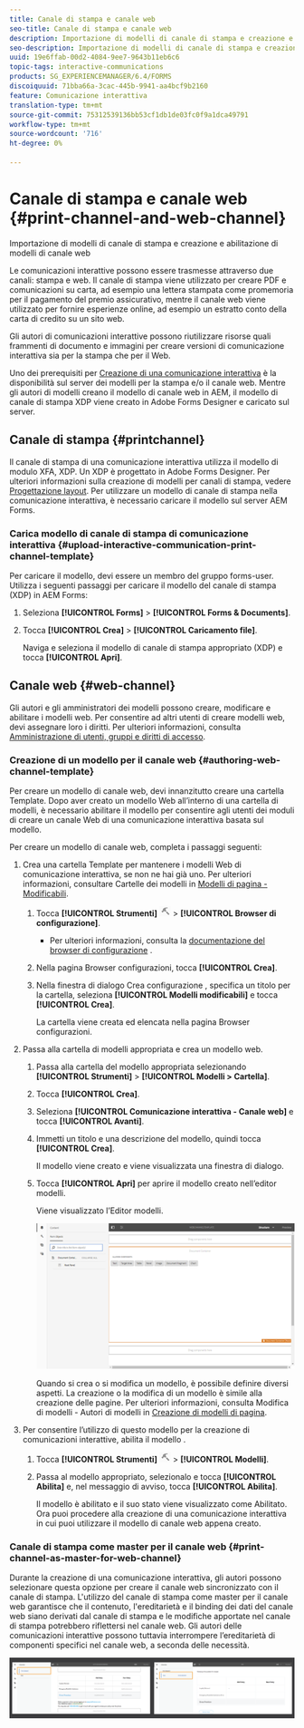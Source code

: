 ```yaml
---
title: Canale di stampa e canale web
seo-title: Canale di stampa e canale web
description: Importazione di modelli di canale di stampa e creazione e abilitazione di modelli di canale web
seo-description: Importazione di modelli di canale di stampa e creazione e abilitazione di modelli di canale web
uuid: 19e6ffab-00d2-4084-9ee7-9643b11eb6c6
topic-tags: interactive-communications
products: SG_EXPERIENCEMANAGER/6.4/FORMS
discoiquuid: 71bba66a-3cac-445b-9941-aa4bcf9b2160
feature: Comunicazione interattiva
translation-type: tm+mt
source-git-commit: 75312539136bb53cf1db1de03fc0f9a1dca49791
workflow-type: tm+mt
source-wordcount: '716'
ht-degree: 0%

---
```



# Canale di stampa e canale web {#print-channel-and-web-channel}

Importazione di modelli di canale di stampa e creazione e abilitazione di modelli di canale web

Le comunicazioni interattive possono essere trasmesse attraverso due canali: stampa e web. Il canale di stampa viene utilizzato per creare PDF e comunicazioni su carta, ad esempio una lettera stampata come promemoria per il pagamento del premio assicurativo, mentre il canale web viene utilizzato per fornire esperienze online, ad esempio un estratto conto della carta di credito su un sito web.

Gli autori di comunicazioni interattive possono riutilizzare risorse quali frammenti di documento e immagini per creare versioni di comunicazione interattiva sia per la stampa che per il Web.

Uno dei prerequisiti per [Creazione di una comunicazione interattiva](/help/forms/using/create-interactive-communication.md) è la disponibilità sul server dei modelli per la stampa e/o il canale web. Mentre gli autori di modelli creano il modello di canale web in AEM, il modello di canale di stampa XDP viene creato in Adobe Forms Designer e caricato sul server.

## Canale di stampa {#printchannel}

Il canale di stampa di una comunicazione interattiva utilizza il modello di modulo XFA, XDP. Un XDP è progettato in Adobe Forms Designer. Per ulteriori informazioni sulla creazione di modelli per canali di stampa, vedere [Progettazione layout](/help/forms/using/layout-design-details.md). Per utilizzare un modello di canale di stampa nella comunicazione interattiva, è necessario caricare il modello sul server AEM Forms.

### Carica modello di canale di stampa di comunicazione interattiva {#upload-interactive-communication-print-channel-template}

Per caricare il modello, devi essere un membro del gruppo forms-user. Utilizza i seguenti passaggi per caricare il modello del canale di stampa (XDP) in AEM Forms:

1. Seleziona **[!UICONTROL Forms]** > **[!UICONTROL Forms &amp; Documents]**.

1. Tocca **[!UICONTROL Crea]** > **[!UICONTROL Caricamento file]**.

   Naviga e seleziona il modello di canale di stampa appropriato (XDP) e tocca **[!UICONTROL Apri]**.

## Canale web {#web-channel}

Gli autori e gli amministratori dei modelli possono creare, modificare e abilitare i modelli web. Per consentire ad altri utenti di creare modelli web, devi assegnare loro i diritti. Per ulteriori informazioni, consulta [Amministrazione di utenti, gruppi e diritti di accesso](/help/sites-administering/user-group-ac-admin.md).

### Creazione di un modello per il canale web {#authoring-web-channel-template}

Per creare un modello di canale web, devi innanzitutto creare una cartella Template. Dopo aver creato un modello Web all’interno di una cartella di modelli, è necessario abilitare il modello per consentire agli utenti dei moduli di creare un canale Web di una comunicazione interattiva basata sul modello.

Per creare un modello di canale web, completa i passaggi seguenti:

1. Crea una cartella Template per mantenere i modelli Web di comunicazione interattiva, se non ne hai già uno. Per ulteriori informazioni, consultare Cartelle dei modelli in [Modelli di pagina - Modificabili](/help/sites-developing/page-templates-editable.md).

   1. Tocca **[!UICONTROL Strumenti]** ![strumenti-1](assets/tools-1.png) > **[!UICONTROL Browser di configurazione]**.
      * Per ulteriori informazioni, consulta la [documentazione del browser di configurazione](/help/sites-administering/configurations.md) .
   1. Nella pagina Browser configurazioni, tocca **[!UICONTROL Crea]**.
   1. Nella finestra di dialogo Crea configurazione , specifica un titolo per la cartella, seleziona **[!UICONTROL Modelli modificabili]** e tocca **[!UICONTROL Crea]**.

      La cartella viene creata ed elencata nella pagina Browser configurazioni.

1. Passa alla cartella di modelli appropriata e crea un modello web.

   1. Passa alla cartella del modello appropriata selezionando **[!UICONTROL Strumenti]** > **[!UICONTROL Modelli > Cartella]**.
   1. Tocca **[!UICONTROL Crea]**.
   1. Seleziona **[!UICONTROL Comunicazione interattiva - Canale web]** e tocca **[!UICONTROL Avanti]**.
   1. Immetti un titolo e una descrizione del modello, quindi tocca **[!UICONTROL Crea]**.

      Il modello viene creato e viene visualizzata una finestra di dialogo.

   1. Tocca **[!UICONTROL Apri]** per aprire il modello creato nell’editor modelli.

      Viene visualizzato l’Editor modelli.

      ![webchanneltemplate](assets/webchanneltemplate.png)

      Quando si crea o si modifica un modello, è possibile definire diversi aspetti. La creazione o la modifica di un modello è simile alla creazione delle pagine. Per ulteriori informazioni, consulta Modifica di modelli - Autori di modelli in [Creazione di modelli di pagina](/help/sites-authoring/templates.md).

1. Per consentire l’utilizzo di questo modello per la creazione di comunicazioni interattive, abilita il modello .

   1. Tocca **[!UICONTROL Strumenti]** ![strumenti-1](assets/tools-1.png) > **[!UICONTROL Modelli]**.
   1. Passa al modello appropriato, selezionalo e tocca **[!UICONTROL Abilita]** e, nel messaggio di avviso, tocca **[!UICONTROL Abilita]**.

      Il modello è abilitato e il suo stato viene visualizzato come Abilitato. Ora puoi procedere alla creazione di una comunicazione interattiva in cui puoi utilizzare il modello di canale web appena creato.

### Canale di stampa come master per il canale web {#print-channel-as-master-for-web-channel}

Durante la creazione di una comunicazione interattiva, gli autori possono selezionare questa opzione per creare il canale web sincronizzato con il canale di stampa. L&#39;utilizzo del canale di stampa come master per il canale web garantisce che il contenuto, l&#39;ereditarietà e il binding dei dati del canale web siano derivati dal canale di stampa e le modifiche apportate nel canale di stampa potrebbero riflettersi nel canale web. Gli autori delle comunicazioni interattive possono tuttavia interrompere l’ereditarietà di componenti specifici nel canale web, a seconda delle necessità.

![printweb_2-2](assets/printweb_2-2.png)

